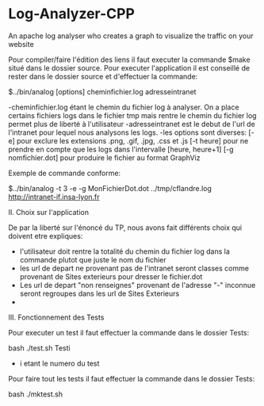 # Log-Analyzer-CPP
 An apache log analyser who creates a graph to visualize the traffic on your website
 
 
 
Pour compiler/faire l'édition des liens il faut executer la commande $make
situé dans le dossier source. Pour executer l'application il est conseillé 
de rester dans le dossier source et d'effectuer la commande:

$../bin/analog [options] cheminfichier.log adresseintranet

-cheminfichier.log étant le chemin du fichier log à analyser. On a place certains fichiers logs 
dans le fichier tmp mais rentre le chemin du fichier log permet plus de liberté à l'utilisateur
-adresseintranet est le debut de l'url de l'intranet pour lequel nous analysons 
les logs.
-les options sont diverses: 
   [-e]  pour exclure les extensions .png, .gif, .jpg, .css et .js
   [-t heure] pour ne prendre en compte que les logs dans l'intervalle [heure, heure+1] 
   [-g nomfichier.dot] pour produire le fichier au format GraphViz

Exemple de commande conforme:

$../bin/analog -t 3 -e -g MonFichierDot.dot ../tmp/cflandre.log http://intranet-if.insa-lyon.fr



II. Choix sur l'application

De par la liberté sur l'énoncé du TP, nous avons fait différents choix 
qui doivent etre expliques: 
  - l'utilisateur doit rentre la totalité du chemin du fichier log dans la commande plutot que juste
le nom du fichier
  - les url de depart ne provenant pas de l'intranet seront classes comme provenant de Sites exterieurs 
pour dresser le fichier.dot
  - Les url de depart "non renseignes" provenant de l'adresse "-" inconnue seront regroupes
dans les url de Sites Exterieurs
  -


III. Fonctionnement des Tests

Pour executer un test il faut effectuer la commande dans le dossier Tests:

bash ./test.sh Testi

- i etant le numero du test

Pour faire tout les tests il faut effectuer la commande dans le dossier Tests: 

bash ./mktest.sh
